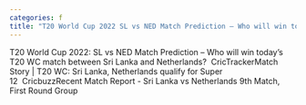 ```yaml
---
categories: f
title: "T20 World Cup 2022 SL vs NED Match Prediction – Who will win today’s T20 WC match between Sri Lanka and Netherlands  CricTracker"
---
```

T20 World Cup 2022: SL vs NED Match Prediction – Who will win today’s T20 WC match between Sri Lanka and Netherlands?&nbsp;&nbsp;CricTrackerMatch Story | T20 WC: Sri Lanka, Netherlands qualify for Super 12&nbsp;&nbsp;CricbuzzRecent Match Report - Sri Lanka vs Netherlands 9th Match, First Round Group
